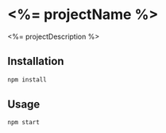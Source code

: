 # <%= projectName %>

<%= projectDescription %>

## Installation

```bash
npm install
```

## Usage

```bash
npm start
```